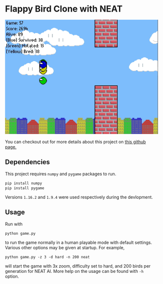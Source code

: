 # Flappy Bird Clone with NEAT

![Game Screen](./docs/img/peek.gif)

You can checkout out for more details about this project on
[this github page.](https://greymistcube.github.io/flappy_bird_ai/)

## Dependencies

This project requires `numpy` and `pygame` packages to run.
```
pip install numpy
pip install pygame
```
Versions `1.16.2` and `1.9.4` were used respectively during the devlopment.

## Usage

Run with
```
python game.py
```
to run the game normally in a human playable mode with default settings.
Various other options may be given at startup. For example,
```
python game.py -z 3 -d hard -n 200 neat
```
will start the game with 3x zoom, difficulty set to hard, and 200 birds
per generation for NEAT AI. More help on the usage can be found
with `-h` option.
